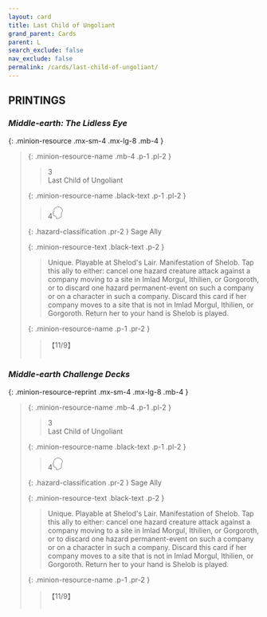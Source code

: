 ```yaml
---
layout: card
title: Last Child of Ungoliant
grand_parent: Cards
parent: L
search_exclude: false
nav_exclude: false
permalink: /cards/last-child-of-ungoliant/
---
```


## PRINTINGS


### _Middle-earth: The Lidless Eye_

{: .minion-resource .mx-sm-4 .mx-lg-8 .mb-4 }
> {: .minion-resource-name .mb-4 .p-1 .pl-2 }
> > <div class="hazard-mp">3</div>
> > <div class="card-name">Last Child of Ungoliant</div>
>
> {: .minion-resource-name .black-text .p-1 .pl-2 }
> > 4![](/assets/images/mind.svg)
>
> {: .hazard-classification .pr-2 }
> Sage Ally
>
> {: .minion-resource-text .black-text .p-2 }
> > Unique. Playable at Shelod's Lair. Manifestation of Shelob. Tap this ally to either: cancel one hazard creature attack against a company moving to a site in Imlad Morgul, Ithilien, or Gorgoroth, or to discard one hazard permanent-event on such a company or on a character in such a company. Discard this card if her company moves to a site that is not in Imlad Morgul, Ithilien, or Gorgoroth. Return her to your hand is Shelob is played. 
> 
> {: .minion-resource-name .p-1 .pr-2 }
> > <div class="card-shield">【11/9】</div>
> > <div class="card-corruption-white">&nbsp;</div>

### _Middle-earth Challenge Decks_

{: .minion-resource-reprint .mx-sm-4 .mx-lg-8 .mb-4 }
> {: .minion-resource-name .mb-4 .p-1 .pl-2 }
> > <div class="hazard-mp">3</div>
> > <div class="card-name">Last Child of Ungoliant</div>
>
> {: .minion-resource-name .black-text .p-1 .pl-2 }
> > 4![](/assets/images/mind.svg)
>
> {: .hazard-classification .pr-2 }
> Sage Ally
>
> {: .minion-resource-text .black-text .p-2 }
> > Unique. Playable at Shelod's Lair. Manifestation of Shelob. Tap this ally to either: cancel one hazard creature attack against a company moving to a site in Imlad Morgul, Ithilien, or Gorgoroth, or to discard one hazard permanent-event on such a company or on a character in such a company. Discard this card if her company moves to a site that is not in Imlad Morgul, Ithilien, or Gorgoroth. Return her to your hand is Shelob is played. 
> 
> {: .minion-resource-name .p-1 .pr-2 }
> > <div class="card-shield">【11/9】</div>
> > <div class="card-corruption-white">&nbsp;</div>
